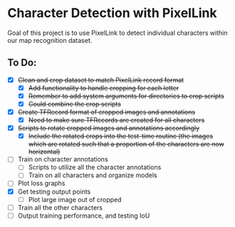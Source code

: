 # Character Detection with PixelLink

Goal of this project is to use PixelLink to detect individual characters within our map recognition dataset. 

## To Do:
- [X] ~~Clean and crop dataset to match PixelLink record format~~
    - [X] ~~Add functionality to handle cropping for each letter~~
    - [X] ~~Remember to add system arguments for directories to crop scripts~~
    - [X] ~~Could combine the crop scripts~~
- [X] ~~Create TFRecord format of cropped images and annotations~~
    - [X] ~~Need to make sure TFRecords are created for all characters~~
- [X] ~~Scripts to rotate cropped images and annotations accordingly~~
    - [X] ~~Include the rotated crops into the test-time routine (the images which are rotated such that a proportion of the characters are now horizontal)~~
- [ ] Train on character annotations
    - [ ] Scripts to utilize all the character annotations
    - [ ] Train on all characters and organize models
- [ ] Plot loss graphs
- [X] Get testing output points
    - [ ] Plot large image out of cropped
- [ ] Train all the other characters
- [ ] Output training performance, and testing IoU